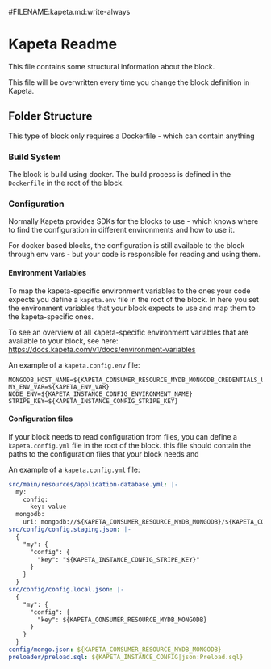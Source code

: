 #FILENAME:kapeta.md:write-always
# Kapeta Readme

This file contains some structural information about the block.

This file will be overwritten every time you change the block definition in Kapeta.

## Folder Structure

This type of block only requires a Dockerfile - which 
can contain anything

### Build System
The block is build using docker. The build process is defined in the `Dockerfile` in the root of the block.

### Configuration

Normally Kapeta provides SDKs for the blocks to use - which 
knows where to find the configuration in different environments
and how to use it.

For docker based blocks, the configuration is still available to the block
through env vars - but your code is responsible for reading and using them.

#### Environment Variables
To map the kapeta-specific environment variables to the ones your code expects
you define a `kapeta.env` file in the root of the block.
In here you set the environment variables that your block expects to use and
map them to the kapeta-specific ones.

To see an overview of all kapeta-specific environment variables 
that are available to your block, see here:
https://docs.kapeta.com/v1/docs/environment-variables


An example of a `kapeta.config.env` file:
```env
MONGODB_HOST_NAME=${KAPETA_CONSUMER_RESOURCE_MYDB_MONGODB_CREDENTIALS_USERNAME}
MY_ENV_VAR=${KAPETA_ENV_VAR}
NODE_ENV=${KAPETA_INSTANCE_CONFIG_ENVIRONMENT_NAME}
STRIPE_KEY=${KAPETA_INSTANCE_CONFIG_STRIPE_KEY}
```

#### Configuration files
If your block needs to read configuration from files, 
you can define a `kapeta.config.yml` file in the root of the block.
this file should contain the paths to the configuration files that your block needs
and

An example of a `kapeta.config.yml` file:
```yaml
src/main/resources/application-database.yml: |-
  my:
    config:
      key: value
  mongodb:
    uri: mongodb://${KAPETA_CONSUMER_RESOURCE_MYDB_MONGODB}/${KAPETA_CONSUMER_RESOURCE_MYDB_MONGODB|json:path.inside.array.2}
src/config/config.staging.json: |-
  {
    "my": {
      "config": {
        "key": "${KAPETA_INSTANCE_CONFIG_STRIPE_KEY}"
      }
    }
  }
src/config/config.local.json: |-
  {
    "my": {
      "config": {
        "key": ${KAPETA_CONSUMER_RESOURCE_MYDB_MONGODB}
      }
    }
  }
config/mongo.json: ${KAPETA_CONSUMER_RESOURCE_MYDB_MONGODB}
preloader/preload.sql: ${KAPETA_INSTANCE_CONFIG|json:Preload.sql}
```